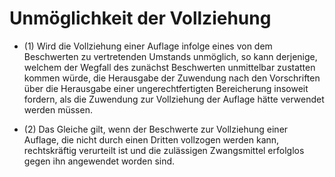 # Unmöglichkeit der Vollziehung

- (1) Wird die Vollziehung einer Auflage infolge eines von dem Beschwerten zu vertretenden Umstands unmöglich, so kann derjenige, welchem der Wegfall des zunächst Beschwerten unmittelbar zustatten kommen würde, die Herausgabe der Zuwendung nach den Vorschriften über die Herausgabe einer ungerechtfertigten Bereicherung insoweit fordern, als die Zuwendung zur Vollziehung der Auflage hätte verwendet werden müssen.

- (2) Das Gleiche gilt, wenn der Beschwerte zur Vollziehung einer Auflage, die nicht durch einen Dritten vollzogen werden kann, rechtskräftig verurteilt ist und die zulässigen Zwangsmittel erfolglos gegen ihn angewendet worden sind.

